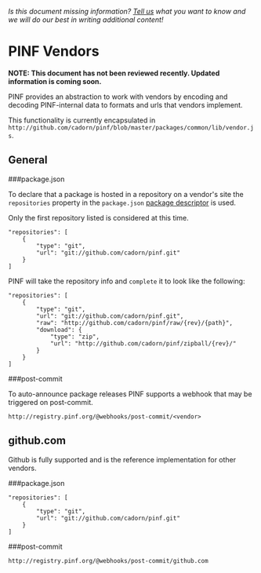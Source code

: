 *Is this document missing information? [Tell us](http://groups.google.com/group/pinf-dev) what you want to know and we will do our best in writing additional content!*

PINF Vendors
============

**NOTE: This document has not been reviewed recently. Updated information is coming soon.**

PINF provides an abstraction to work with vendors by encoding and decoding PINF-internal data to
formats and urls that vendors implement.

This functionality is currently encapsulated in `http://github.com/cadorn/pinf/blob/master/packages/common/lib/vendor.js`.

General
-------

###package.json

To declare that a package is hosted in a repository on a vendor's site the `repositories` property
in the `package.json` [package descriptor](http://wiki.commonjs.org/wiki/Packages/1.0) is used.

Only the first repository listed is considered at this time.

    "repositories": [
        {
            "type": "git", 
            "url": "git://github.com/cadorn/pinf.git"
        }
    ]    

PINF will take the repository info and `complete` it to look like the following:

    "repositories": [
        {
            "type": "git",
            "url": "git://github.com/cadorn/pinf.git",
            "raw": "http://github.com/cadorn/pinf/raw/{rev}/{path}",
            "download": {
                "type": "zip",
                "url": "http://github.com/cadorn/pinf/zipball/{rev}/"
            }
        }
    ]

###post-commit

To auto-announce package releases PINF supports a webhook that may be triggered on post-commit.

    http://registry.pinf.org/@webhooks/post-commit/<vendor>


github.com
----------

Github is fully supported and is the reference implementation for other vendors.

###package.json

    "repositories": [
        {
            "type": "git", 
            "url": "git://github.com/cadorn/pinf.git"
        }
    ]    

###post-commit

    http://registry.pinf.org/@webhooks/post-commit/github.com

